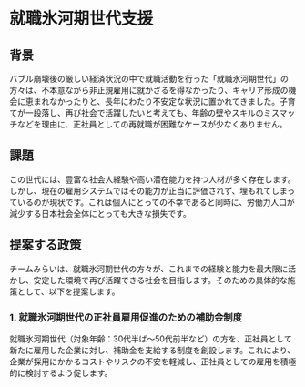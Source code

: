 # 就職氷河期世代支援

## 背景

バブル崩壊後の厳しい経済状況の中で就職活動を行った「就職氷河期世代」の方々は、不本意ながら非正規雇用に就かざるを得なかったり、キャリア形成の機会に恵まれなかったりと、長年にわたり不安定な状況に置かれてきました。子育てが一段落し、再び社会で活躍したいと考えても、年齢の壁やスキルのミスマッチなどを理由に、正社員としての再就職が困難なケースが少なくありません。

## 課題

この世代には、豊富な社会人経験や高い潜在能力を持つ人材が多く存在します。しかし、現在の雇用システムではその能力が正当に評価されず、埋もれてしまっているのが現状です。これは個人にとっての不幸であると同時に、労働力人口が減少する日本社会全体にとっても大きな損失です。

## 提案する政策

チームみらいは、就職氷河期世代の方々が、これまでの経験と能力を最大限に活かし、安定した環境で再び活躍できる社会を目指します。そのための具体的な施策として、以下を提案します。

### 1. 就職氷河期世代の正社員雇用促進のための補助金制度

就職氷河期世代（対象年齢：30代半ば～50代前半など）の方を、正社員として新たに雇用した企業に対し、補助金を支給する制度を創設します。これにより、企業が採用にかかるコストやリスクの不安を軽減し、正社員としての雇用を積極的に検討するよう促します。